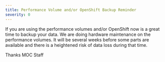 ```yaml
---
title: Performance Volume and/or OpenShift Backup Reminder
severity: 0
---
```


If you are using the performance volumes and/or OpenShift now is a great time
to backup your data. We are doing hardware maintenance on the performance
volumes. It will be several weeks before some parts are available and there
is a heightened risk of data loss during that time.

Thanks
MOC Staff
